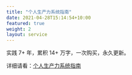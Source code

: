 ```yaml
---
title: "个人生产力系统指南"
date: 2021-04-28T15:14:54+10:00
featured: true
weight: 2
layout: service
---
```



实践 7+ 年，累积 14+ 万字，一次购买，永久更新。


详细请看：[个人生产力系统指南](https://www.yuque.com/hardwaylab/zzybgv/kd6zc9)
